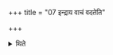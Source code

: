 +++
title = "07 इन्द्राय वाचं वदतेति"

+++

<details><summary>थिते</summary>

इन्द्राय वाचं वदतेति दुन्दुभीन्संह्रादयन्ति ७
</details>
